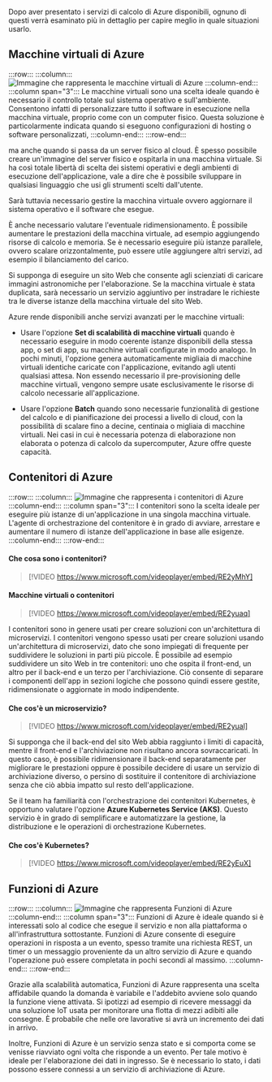 Dopo aver presentato i servizi di calcolo di Azure disponibili, ognuno di questi verrà esaminato più in dettaglio per capire meglio in quale situazioni usarlo.

## <a name="azure-virtual-machines"></a>Macchine virtuali di Azure

:::row:::
  :::column:::
    ![Immagine che rappresenta le macchine virtuali di Azure](../media/3-azure-vms.png)
  :::column-end:::
  :::column span="3"::: Le macchine virtuali sono una scelta ideale quando è necessario il controllo totale sul sistema operativo e sull'ambiente. Consentono infatti di personalizzare tutto il software in esecuzione nella macchina virtuale, proprio come con un computer fisico. Questa soluzione è particolarmente indicata quando si eseguono configurazioni di hosting o software personalizzati,
  :::column-end:::
:::row-end:::

ma anche quando si passa da un server fisico al cloud. È spesso possibile creare un'immagine del server fisico e ospitarla in una macchina virtuale. Si ha così totale libertà di scelta dei sistemi operativi e degli ambienti di esecuzione dell'applicazione, vale a dire che è possibile sviluppare in qualsiasi linguaggio che usi gli strumenti scelti dall'utente.

Sarà tuttavia necessario gestire la macchina virtuale ovvero aggiornare il sistema operativo e il software che esegue. 

È anche necessario valutare l'eventuale ridimensionamento. È possibile aumentare le prestazioni della macchina virtuale, ad esempio aggiungendo risorse di calcolo e memoria. Se è necessario eseguire più istanze parallele, ovvero scalare orizzontalmente, può essere utile aggiungere altri servizi, ad esempio il bilanciamento del carico.

Si supponga di eseguire un sito Web che consente agli scienziati di caricare immagini astronomiche per l'elaborazione. Se la macchina virtuale è stata duplicata, sarà necessario un servizio aggiuntivo per instradare le richieste tra le diverse istanze della macchina virtuale del sito Web.

Azure rende disponibili anche servizi avanzati per le macchine virtuali:

- Usare l'opzione **Set di scalabilità di macchine virtuali** quando è necessario eseguire in modo coerente istanze disponibili della stessa app, o set di app, su macchine virtuali configurate in modo analogo. In pochi minuti, l'opzione genera automaticamente migliaia di macchine virtuali identiche caricate con l'applicazione, evitando agli utenti qualsiasi attesa. Non essendo necessario il pre-provisioning delle macchine virtuali, vengono sempre usate esclusivamente le risorse di calcolo necessarie all'applicazione.

- Usare l'opzione **Batch** quando sono necessarie funzionalità di gestione del calcolo e di pianificazione dei processi a livello di cloud, con la possibilità di scalare fino a decine, centinaia o migliaia di macchine virtuali. Nei casi in cui è necessaria potenza di elaborazione non elaborata o potenza di calcolo da supercomputer, Azure offre queste capacità.

## <a name="azure-containers"></a>Contenitori di Azure

:::row:::
  :::column:::
    ![Immagine che rappresenta i contenitori di Azure](../media/3-azure-containers.png)
  :::column-end:::
  :::column span="3"::: I contenitori sono la scelta ideale per eseguire più istanze di un'applicazione in una singola macchina virtuale. L'agente di orchestrazione del contenitore è in grado di avviare, arrestare e aumentare il numero di istanze dell'applicazione in base alle esigenze.
  :::column-end:::
:::row-end:::

#### <a name="what-are-containers"></a>Che cosa sono i contenitori?

> [!VIDEO https://www.microsoft.com/videoplayer/embed/RE2yMhY]

#### <a name="vms-versus-containers"></a>Macchine virtuali o contenitori

> [!VIDEO https://www.microsoft.com/videoplayer/embed/RE2yuaq]

I contenitori sono in genere usati per creare soluzioni con un'architettura di microservizi. I contenitori vengono spesso usati per creare soluzioni usando un'architettura di microservizi, dato che sono impiegati di frequente per suddividere le soluzioni in parti più piccole. È possibile ad esempio suddividere un sito Web in tre contenitori: uno che ospita il front-end, un altro per il back-end e un terzo per l'archiviazione. Ciò consente di separare i componenti dell'app in sezioni logiche che possono quindi essere gestite, ridimensionate o aggiornate in modo indipendente.

#### <a name="what-is-a-microservice"></a>Che cos'è un microservizio?

> [!VIDEO https://www.microsoft.com/videoplayer/embed/RE2yual]

Si supponga che il back-end del sito Web abbia raggiunto i limiti di capacità, mentre il front-end e l'archiviazione non risultano ancora sovraccaricati. In questo caso, è possibile ridimensionare il back-end separatamente per migliorare le prestazioni oppure è possibile decidere di usare un servizio di archiviazione diverso, o persino di sostituire il contenitore di archiviazione senza che ciò abbia impatto sul resto dell'applicazione.

Se il team ha familiarità con l'orchestrazione dei contenitori Kubernetes, è opportuno valutare l'opzione **Azure Kubernetes Service (AKS)**. Questo servizio è in grado di semplificare e automatizzare la gestione, la distribuzione e le operazioni di orchestrazione Kubernetes.

#### <a name="what-is-kubernetes"></a>Che cos'è Kubernetes?

> [!VIDEO https://www.microsoft.com/videoplayer/embed/RE2yEuX]

## <a name="azure-functions"></a>Funzioni di Azure

:::row:::
  :::column:::
    ![Immagine che rappresenta Funzioni di Azure](../media/3-azure-functions.png)
  :::column-end:::
  :::column span="3"::: Funzioni di Azure è ideale quando si è interessati solo al codice che esegue il servizio e non alla piattaforma o all'infrastruttura sottostante. Funzioni di Azure consente di eseguire operazioni in risposta a un evento, spesso tramite una richiesta REST, un timer o un messaggio proveniente da un altro servizio di Azure e quando l'operazione può essere completata in pochi secondi al massimo.
  :::column-end:::
:::row-end:::

Grazie alla scalabilità automatica, Funzioni di Azure rappresenta una scelta affidabile quando la domanda è variabile e l'addebito avviene solo quando la funzione viene attivata. Si ipotizzi ad esempio di ricevere messaggi da una soluzione IoT usata per monitorare una flotta di mezzi adibiti alle consegne. È probabile che nelle ore lavorative si avrà un incremento dei dati in arrivo.

Inoltre, Funzioni di Azure è un servizio senza stato e si comporta come se venisse riavviato ogni volta che risponde a un evento. Per tale motivo è ideale per l'elaborazione dei dati in ingresso. Se è necessario lo stato, i dati possono essere connessi a un servizio di archiviazione di Azure.
